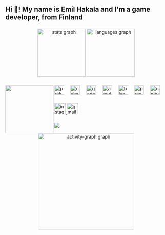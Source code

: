 <h2 align="left">Hi 👋! My name is Emil Hakala and I'm a game developer, from Finland</h2>

###

<div align="center">
  <img src="https://github-readme-stats.vercel.app/api?username=EmilHakala&hide_title=false&hide_rank=false&show_icons=true&include_all_commits=true&count_private=true&disable_animations=false&theme=dracula&locale=en&hide_border=false" height="150" alt="stats graph"  />
  <img src="https://github-readme-stats.vercel.app/api/top-langs?username=EmilHakala&locale=en&hide_title=false&layout=compact&card_width=320&langs_count=5&theme=dracula&hide_border=false" height="150" alt="languages graph"  />
</div>

###

<img align="left" height="150" src="https://media2.giphy.com/media/v1.Y2lkPTc5MGI3NjExam9ub3RhMjRmNnBsN2V4d3N5Z3IxOWRjeDNxZG83NDh5MWZlb3JvOSZlcD12MV9pbnRlcm5hbF9naWZfYnlfaWQmY3Q9Zw/vltEp68yLidmh4LENC/giphy.webp"  />

###

<div align="left">
  <img src="https://cdn.jsdelivr.net/gh/devicons/devicon/icons/python/python-original.svg" height="30" alt="python logo"  />
  <img width="12" />
  <img src="https://cdn.jsdelivr.net/gh/devicons/devicon/icons/csharp/csharp-original.svg" height="30" alt="csharp logo"  />
  <img width="12" />
  <img src="https://cdn.jsdelivr.net/gh/devicons/devicon/icons/godot/godot-original.svg" height="30" alt="godot logo"  />
  <img width="12" />
  <img src="https://cdn.jsdelivr.net/gh/devicons/devicon/icons/arduino/arduino-original.svg" height="30" alt="arduino logo"  />
  <img width="12" />
  <img src="https://cdn.jsdelivr.net/gh/devicons/devicon/icons/blender/blender-original.svg" height="30" alt="blender logo"  />
  <img width="12" />
  <img src="https://cdn.jsdelivr.net/gh/devicons/devicon/icons/pytorch/pytorch-original.svg" height="30" alt="pytorch logo"  />
  <img width="12" />
  <img src="https://cdn.simpleicons.org/unity/FFFFFF" height="30" alt="unity logo"  />
</div>

###

<div align="left">
  <a href="https://www.instagram.com/emilhakala_/profilecard/?igsh=MXVqam81ZjdmbjNlbQ==" target="_blank">
    <img src="https://img.shields.io/static/v1?message=Instagram&logo=instagram&label=&color=E4405F&logoColor=white&labelColor=&style=for-the-badge" height="35" alt="instagram logo"  />
  </a>
  <a href="mailto:emil.hakala44@gmail.com" target="_blank">
    <img src="https://img.shields.io/static/v1?message=Gmail&logo=gmail&label=&color=D14836&logoColor=white&labelColor=&style=for-the-badge" height="35" alt="gmail logo"  />
  </a>
</div>

###

<img align="left" src="https://visitor-badge.laobi.icu/badge?page_id=EmilHakala.EmilHakala&"  />

###
###

<br clear="both">

<div align="center">
  <img src="https://github-readme-activity-graph.vercel.app/graph?username=EmilHakala&radius=16&theme=nord&area=true&order=5" height="300" alt="activity-graph graph"  />
</div>

###
